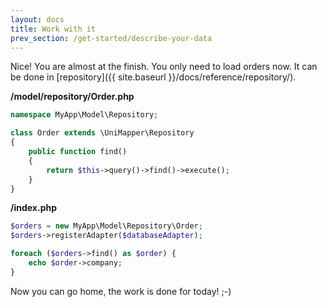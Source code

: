 ```yaml
---
layout: docs
title: Work with it
prev_section: /get-started/describe-your-data
---
```


Nice! You are almost at the finish. You only need to load orders now. It can be done in [repository]({{ site.baseurl }}/docs/reference/repository/).

**/model/repository/Order.php**

~~~ php
namespace MyApp\Model\Repository;

class Order extends \UniMapper\Repository
{
    public function find()
    {
        return $this->query()->find()->execute();
    }
}
~~~

**/index.php**

~~~ php
$orders = new MyApp\Model\Repository\Order;
$orders->registerAdapter($databaseAdapter);

foreach ($orders->find() as $order) {
	echo $order->company;
}
~~~

Now you can go home, the work is done for today! ;-)